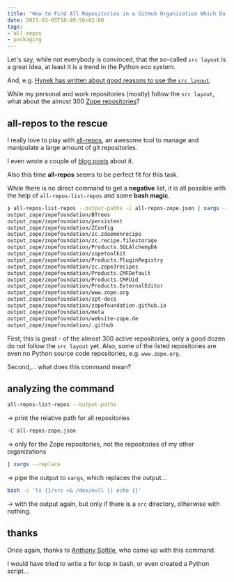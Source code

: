 ```yaml
---
title: "How to Find All Repositories in a GitHub Organization Which Do Not Follow the Src Layout?"
date: 2021-03-05T10:49:56+02:00
tags:
- all-repos
- packaging
---
```


Let's say, while not everybody is convinced,
that the so-called `src layout` is a great idea,
at least it is a trend in the Python eco system.

And, e.g. [Hynek has written about good reasons  to use the `src layout`](https://hynek.me/articles/testing-packaging/).

While my personal and work repositories (mostly) follow the `src layout`,
what about the almost 300 [Zope repositories](https://github.com/zopefoundation)?

## all-repos to the rescue

I really love to play with [all-repos](https://github.com/asottile/all-repos), 
an awesome tool to manage and manipulate a large amount of git repositories.

I even wrote a couple of [blog posts](https://jugmac00.github.io/blog/) about it.

Also this time **all-repos** seems to be perfect fit for this task.

While there is no direct command to get a **negative** list,
it is all possible with the help of `all-repos-list-repos` and some **bash magic**.

```bash
❯ all-repos-list-repos --output-paths -C all-repos-zope.json | xargs --replace bash -c 'ls {}/src >& /dev/null || echo {}'
output_zope/zopefoundation/BTrees
output_zope/zopefoundation/persistent
output_zope/zopefoundation/ZConfig
output_zope/zopefoundation/zc.zdaemonrecipe
output_zope/zopefoundation/zc.recipe.filestorage
output_zope/zopefoundation/Products.SQLAlchemyDA
output_zope/zopefoundation/zopetoolkit
output_zope/zopefoundation/Products.PluginRegistry
output_zope/zopefoundation/zc.zope3recipes
output_zope/zopefoundation/Products.CMFDefault
output_zope/zopefoundation/Products.CMFUid
output_zope/zopefoundation/Products.ExternalEditor
output_zope/zopefoundation/www.zope.org
output_zope/zopefoundation/zpt-docs
output_zope/zopefoundation/zopefoundation.github.io
output_zope/zopefoundation/meta
output_zope/zopefoundation/website-zope.de
output_zope/zopefoundation/.github
```

First, this is great - of the almost 300 active repositories,
only a good dozen do not follow the `src layout` yet.
Also, some of the listed repositories are even no Python source code repositories, e.g. `www.zope.org`.

Second,... what does this command mean?

## analyzing the command

```bash
all-repos-list-repos --output-paths 
```
-> print the relative path for all repositories

```bash
-C all-repos-zope.json
```
-> only for the Zope repositories, not the repositories of my other organizations

```bash
| xargs --replace 
```
-> pipe the output to `xargs`, which replaces the output...

```bash
bash -c 'ls {}/src >& /dev/null || echo {}'
```
-> with the output again, but only if there is a `src` directory, otherwise with nothing.

## thanks

Once again,
thanks to [Anthony Sottile](https://twitter.com/codewithanthony),
who came up with this command.

I would have tried to write a for loop in bash, or even created a Python script...
